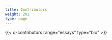 ```yaml
---
title: Contributors
weight: 201
type: page
---
```


{{< q-contributors range="essays" type="bio" >}}
